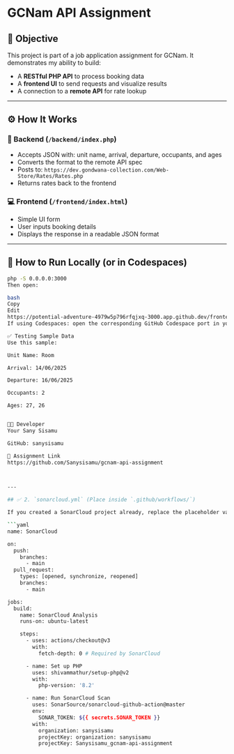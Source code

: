 # GCNam API Assignment

## 📌 Objective
This project is part of a job application assignment for GCNam. It demonstrates my ability to build:
- A **RESTful PHP API** to process booking data
- A **frontend UI** to send requests and visualize results
- A connection to a **remote API** for rate lookup

---

## ⚙️ How It Works

### 🧩 Backend (`/backend/index.php`)
- Accepts JSON with: unit name, arrival, departure, occupants, and ages
- Converts the format to the remote API spec
- Posts to: `https://dev.gondwana-collection.com/Web-Store/Rates/Rates.php`
- Returns rates back to the frontend

### 💻 Frontend (`/frontend/index.html`)
- Simple UI form
- User inputs booking details
- Displays the response in a readable JSON format

---

## 🚀 How to Run Locally (or in Codespaces)

```bash
php -S 0.0.0.0:3000
Then open:

bash
Copy
Edit
https://potential-adventure-4979w5p796rfqjxq-3000.app.github.dev/frontend/index.html
If using Codespaces: open the corresponding GitHub Codespace port in your browser.

✅ Testing Sample Data
Use this sample:

Unit Name: Room

Arrival: 14/06/2025

Departure: 16/06/2025

Occupants: 2

Ages: 27, 26


👨‍💻 Developer
Your Sany Sisamu

GitHub: sanysisamu

📎 Assignment Link
https://github.com/Sanysisamu/gcnam-api-assignment



---

## ✅ 2. `sonarcloud.yml` (Place inside `.github/workflows/`)

If you created a SonarCloud project already, replace the placeholder values below:

```yaml
name: SonarCloud

on:
  push:
    branches:
      - main
  pull_request:
    types: [opened, synchronize, reopened]
    branches:
      - main

jobs:
  build:
    name: SonarCloud Analysis
    runs-on: ubuntu-latest

    steps:
      - uses: actions/checkout@v3
        with:
          fetch-depth: 0 # Required by SonarCloud

      - name: Set up PHP
        uses: shivammathur/setup-php@v2
        with:
          php-version: '8.2'

      - name: Run SonarCloud Scan
        uses: SonarSource/sonarcloud-github-action@master
        env:
          SONAR_TOKEN: ${{ secrets.SONAR_TOKEN }}
        with:
          organization: sanysisamu
          projectKey: organization: sanysisamu
          projectKey: Sanysisamu_gcnam-api-assignment